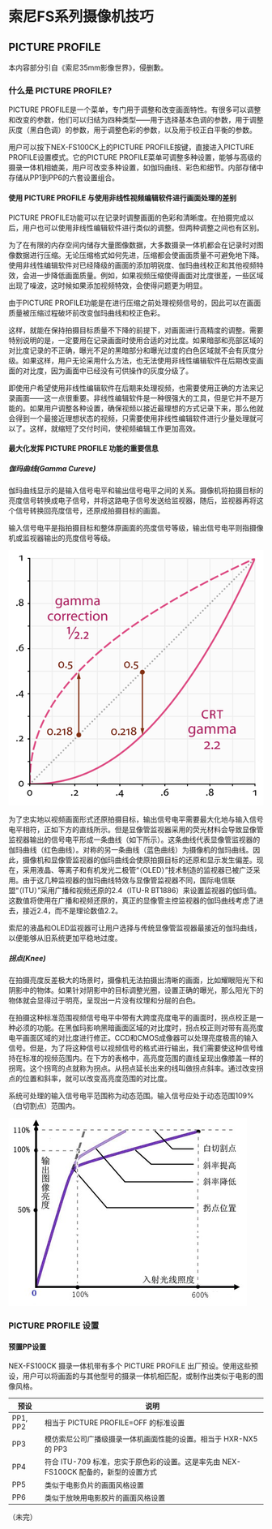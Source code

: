 # 索尼FS系列摄像机技巧
## PICTURE PROFILE
本内容部分引自《索尼35mm影像世界》，侵删歉。
### 什么是 PICTURE PROFILE?
PICTURE PROFILE是一个菜单，专门用于调整和改变画面特性。有很多可以调整和改变的参数，他们可以归结为四种类型——用于选择基本色调的参数，用于调整灰度（黑白色调）的参数，用于调整色彩的参数，以及用于校正白平衡的参数。

用户可以按下NEX-FS100CK上的PICTURE PROFILE按键，直接进入PICTURE PROFILE设置模式。它的PICTURE PROFILE菜单可调整多种设置，能够与高级的摄录一体机相媲美，用户可改变多种设置，如伽玛曲线、彩色和细节。内部存储中存储从PP1到PP6的六套设置组合。

#### 使用 PICTURE PROFILE 与使用非线性视频编辑软件进行画面处理的差别
PICTURE PROFILE功能可以在记录时调整画面的色彩和清晰度。在拍摄完成以后，用户也可以使用非线性编辑软件进行类似的调整。但两种调整之间也有区别。

为了在有限的内存空间内储存大量图像数据，大多数摄录一体机都会在记录时对图像数据进行压缩。无论压缩格式如何先进，压缩都会使画面质量不可避免地下降。使用非线性编辑软件对已经降级的画面的添加明锐度、伽玛曲线校正和其他视频特效，会进一步降低画面质量。例如，如果视频压缩使得画面对比度很差，一些区域出现了噪波，这时候如果添加视频特效，会使得问题更为明显。

由于PICTURE PROFILE功能是在进行压缩之前处理视频信号的，因此可以在画面质量被压缩过程破坏前改变伽玛曲线和校正色彩。

这样，就能在保持拍摄目标质量不下降的前提下，对画面进行高精度的调整。需要特别说明的是，一定要用在记录画面时使用合适的对比度。如果暗部和亮部区域的对比度记录的不正确，曝光不足的黑暗部分和曝光过度的白色区域就不会有灰度分级。如果这样，用户无论采用什么方法，也无法使用非线性编辑软件在后期改变画面的对比度，因为画面中已经没有可供操作的灰度分级了。

即使用户希望使用非线性编辑软件在后期来处理视频，也需要使用正确的方法来记录画面——这一点很重要。非线性编辑软件是一种很强大的工具，但是它并不是万能的。如果用户调整各种设置，确保视频以接近最理想的方式记录下来，那么他就会得到一个最接近理想状态的视频，只需要使用非线性编辑软件进行少量处理就可以了。这样，就缩短了交付时间，使视频编辑工作更加高效。

#### 最大化发挥 PICTURE PROFILE 功能的重要信息
##### 伽玛曲线(Gamma Cureve)
伽玛曲线显示的是输入信号电平和输出信号电平之间的关系。摄像机将拍摄目标的亮度信号转换成电子信号，并将这路电子信号发送给监视器，随后，监视器再将这个信号转换回亮度信号，还原成拍摄目标的画面。

输入信号电平是指拍摄目标和整体原画面的亮度信号等级，输出信号电平则指摄像机或监视器输出的亮度信号等级。

![](../image/Fig_2.4.1.png)

为了忠实地以视频画面形式还原拍摄目标，输出信号电平需要最大化地与输入信号电平相符，正如下方的直线所示。但是显像管监视器采用的荧光材料会导致显像管监视器输出的信号电平形成一条曲线（如下所示）。这条曲线代表显像管监视器的伽玛曲线（红色曲线）。对称的另一条曲线（蓝色曲线）为摄像机的伽玛曲线。因此，摄像机和显像管监视器的伽玛曲线会使原拍摄目标的还原和显示发生偏差。现在，采用液晶、等离子和有机发光二极管“（OLED）”技术制造的监视器已被广泛采用。由于这几种监视器的伽玛曲线特效与显像管监视器不同，国际电信联盟“（ITU）”采用广播和视频还原的2.4（ITU-R BT1886）来设置监视器的伽玛值。这数值将使用在广播和视频还原的，真正的显像管主控监视器的伽玛曲线考虑了进去，接近2.4，而不是理论数值2.2。

索尼的液晶和OLED监视器可让用户选择与传统显像管监视器最接近的伽玛曲线，以便能够从旧系统更加平稳地过度。

##### 拐点(Knee)
在拍摄亮度反差极大的场景时，摄像机无法拍摄出清晰的画面，比如耀眼阳光下和阴影中的物体。如果针对阴影中的目标调整光圈，设置正确的曝光，那么阳光下的物体就会显得过于明亮，呈现出一片没有纹理和分层的白色。

在拍摄这种标准范围视频信号电平中带有大跨度亮度电平的画面时，拐点校正是一种必须的功能。在黑伽玛影响黑暗画面区域的对比度时，拐点校正则对带有高亮度电平画面区域的对比度进行修正。CCD和CMOS成像器可以处理亮度极高的输入信号。但是，为了将这种信号以视频信号的格式进行输出，我们需要使这种信号维持在标准的视频范围内。在下方的表格中，高亮度范围的直线呈现出像膝盖一样的拐弯。这个拐弯的点就称为拐点。从拐点延长出来的线叫做拐点斜率。通过改变拐点的位置和斜率，就可以改变高亮度范围的对比度。

系统可处理的输入信号电平范围称为动态范围。输入信号应处于动态范围109%（白切割点）范围内。

![](../image/Fig_2.4.2.jpg)

### PICTURE PROFILE 设置
#### 预置PP设置
NEX-FS100CK 摄录一体机带有多个 PICTURE PROFILE 出厂预设。使用这些预设，用户可以将画面的与其他型号的摄录一体机相匹配，或制作出类似于电影的图像风格。

| 预设 | 说明 |
| -- | -- |
| PP1, PP2 | 相当于 PICTURE PROFILE=OFF 的标准设置 |
| PP3 | 模仿索尼公司广播级摄录一体机画面性能的设置。相当于 HXR-NX5 的 PP3 |
| PP4 | 符合 ITU-709 标准，忠实于原色彩的设置。这是率先由 NEX-FS100CK 配备的，新型的设置方式 |
| PP5 | 类似于电影负片的画面风格设置 |
| PP6 | 类似于放映用电影胶片的画面风格设置|

（未完）
